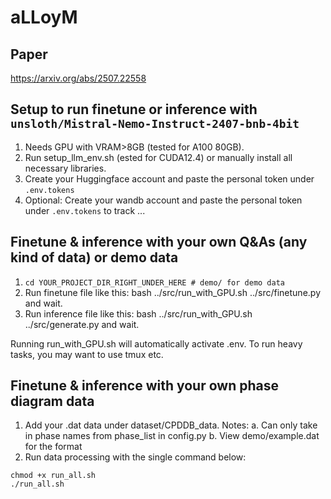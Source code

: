 # aLLoyM

## Paper

https://arxiv.org/abs/2507.22558

## Setup to run finetune or inference with `unsloth/Mistral-Nemo-Instruct-2407-bnb-4bit`

1. Needs GPU with VRAM>8GB (tested for A100 80GB).
2. Run setup_llm_env.sh (ested for CUDA12.4) or manually install all necessary libraries.
3. Create your Huggingface account and paste the personal token under `.env.tokens`
4. Optional: Create your wandb account and paste the personal token under `.env.tokens` to track ...

## Finetune & inference with your own Q&As (any kind of data) or demo data

1. `cd YOUR_PROJECT_DIR_RIGHT_UNDER_HERE # demo/ for demo data`
2. Run finetune file like this: bash ../src/run_with_GPU.sh ../src/finetune.py and wait.
3. Run inference file like this: bash ../src/run_with_GPU.sh ../src/generate.py and wait.

Running run_with_GPU.sh will automatically activate .env.
To run heavy tasks, you may want to use tmux etc.


## Finetune & inference with your own phase diagram data

1. Add your .dat data under dataset/CPDDB_data. Notes: 
    a. Can only take in phase names from phase_list in config.py
    b. View demo/example.dat for the format
2. Run data processing with the single command below:

```
chmod +x run_all.sh
./run_all.sh
```